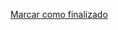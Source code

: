 <a onclick="test()" href="https://fx-learning.mgait.services/finish/scripting-execution" target="_parent" class="btn primary-btn">Marcar como finalizado</a>
